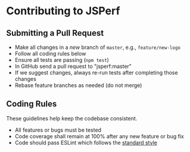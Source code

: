 # Contributing to JSPerf
## Submitting a Pull Request

* Make all changes in a *new* branch of `master`, e.g., `feature/new-logo`
* Follow all coding rules below
* Ensure all tests are passing (`npm test`)
* In GitHub send a pull request to "jsperf:master"
* If we suggest changes, always re-run tests after completing those changes
* Rebase feature branches as needed (do not merge)

## Coding Rules

These guidelines help keep the codebase consistent.
* All features or bugs must be tested
* Code coverage shall remain at 100% after any new feature or bug fix
* Code should pass ESLint which follows the [standard style](http://standardjs.com/)
